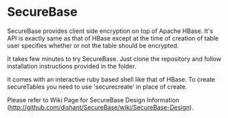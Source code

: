 SecureBase
==========

SecureBase provides client side encryption on top of Apache HBase. It's API is exactly same as that of HBase except at
the time of creation of table user specifies whether or not the table should be encrypted. 

It takes few minutes to try SecureBase. Just clone the repository and follow installation instructions provided in the 
folder. 

It comes with an interactive ruby based shell like that of HBase. To create secureTables you need to use 'securecreate' in
place of create.

Please refer to Wiki Page for SecureBase Design Information (http://github.com/dishant/SecureBase/wiki/SecureBase-Design).